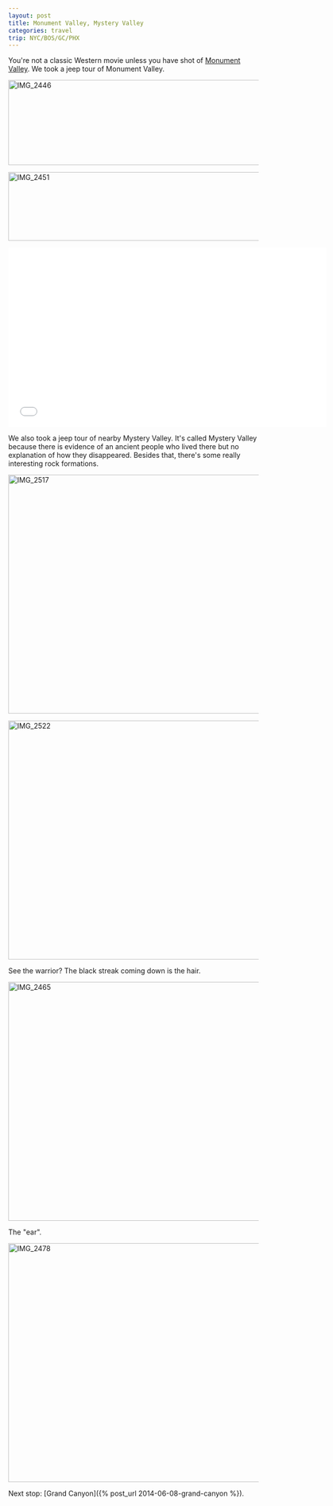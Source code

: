 ```yaml
---
layout: post
title: Monument Valley, Mystery Valley
categories: travel
trip: NYC/BOS/GC/PHX
---
```


You're not a classic Western movie unless you have shot of <a href="http://en.wikipedia.org/wiki/List_of_appearances_of_Monument_Valley_in_the_media#Film" target="_blank">Monument Valley</a>.
We took a jeep tour of Monument Valley.

<a href="https://www.flickr.com/photos/ordinaryzelig/14950727435" title="IMG_2446 by jared ning, on Flickr"><img src="https://farm6.staticflickr.com/5568/14950727435_3b60e5f0bc_z.jpg" width="640" height="171" alt="IMG_2446"></a>

<a href="https://www.flickr.com/photos/ordinaryzelig/14764055259" title="IMG_2451 by jared ning, on Flickr"><img src="https://farm4.staticflickr.com/3873/14764055259_0f4e45a217_z.jpg" width="640" height="138" alt="IMG_2451"></a>

<iframe width="640" height="360" src="//www.youtube.com/embed/uKHZm4znb7w?rel=0" frameborder="0" allowfullscreen></iframe>

We also took a jeep tour of nearby Mystery Valley.
It's called Mystery Valley because there is evidence of an ancient people who lived there but no explanation of how they disappeared.
Besides that, there's some really interesting rock formations.

<a href="https://www.flickr.com/photos/ordinaryzelig/14764103189" title="IMG_2517 by jared ning, on Flickr"><img src="https://farm4.staticflickr.com/3899/14764103189_f7e4c8724f_z.jpg" width="640" height="480" alt="IMG_2517"></a>

<a href="https://www.flickr.com/photos/ordinaryzelig/14764120210" title="IMG_2522 by jared ning, on Flickr"><img src="https://farm6.staticflickr.com/5596/14764120210_55da989959_z.jpg" width="640" height="480" alt="IMG_2522"></a>

See the warrior? The black streak coming down is the hair.

<a href="https://www.flickr.com/photos/ordinaryzelig/14764062840" title="IMG_2465 by jared ning, on Flickr"><img src="https://farm6.staticflickr.com/5595/14764062840_61135cc333_z.jpg" width="640" height="480" alt="IMG_2465"></a>

The "ear".

<a href="https://www.flickr.com/photos/ordinaryzelig/14947626231" title="IMG_2478 by jared ning, on Flickr"><img src="https://farm4.staticflickr.com/3889/14947626231_62feb3b763_z.jpg" width="640" height="480" alt="IMG_2478"></a>

Next stop: [Grand Canyon]({% post_url 2014-06-08-grand-canyon %}).
